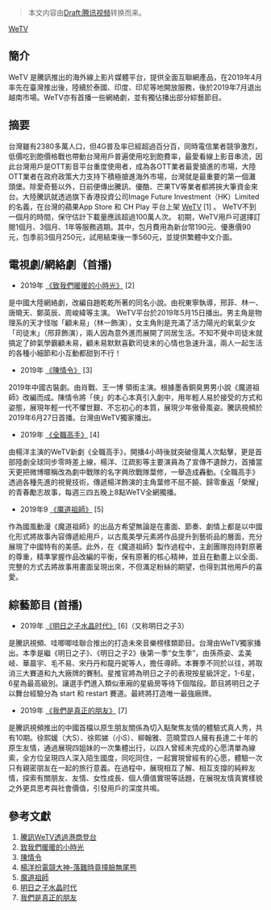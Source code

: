 > 本文内容由[Draft:腾讯视频](https://zh.wikipedia.org/wiki/Draft:腾讯视频)转换而来。


[WeTV](https://zh.wikipedia.org/wiki/WeTV "wikilink")

## 簡介

WeTV 是騰訊推出的海外線上影片媒體平台，提供全面互聯網產品，在2019年4月率先在臺灣推出後，陸續於泰國、印度、印尼等地開放服務，後於2019年7月退出越南市場。WeTV亦有首播一些網絡劇，並有獨佔播出部分綜藝節目。

## 摘要

台灣雖有2380多萬人口，但4G普及率已經超過百分百，同時電信業者競爭激烈，低價吃到飽價格戰也帶動台灣用戶普遍使用吃到飽費率，最愛看線上影音串流，因此台灣用戶是OTT影音平台重度使用者，成為各OTT業者最愛搶進的市場，大陸OTT業者在政府政策大力支持下積極搶進海外市場，台灣就是最重要的第一個灘頭堡。除愛奇藝以外，日前便傳出騰訊、優酷、芒果TV等業者都將挾大筆資金來台。大陸騰訊就透過旗下香港投資公司Image Future Investment（HK）Limited的名義，在台灣的蘋果App Store 和 CH Play 平台上架 [WeTV](https://zh.wikipedia.org/wiki/WeTV "wikilink") \[1\] 。 WeTV不到一個月的時間，保守估計下載量應該超過100萬人次。 初期，WeTV用戶可選擇訂閱1個月、3個月、1年等服務週期。其中，包月費用為新台幣190元、優惠價90元，包季前3個月250元，試用結束後一季560元，並提供繁體中文介面。

## 電視劇/網絡劇（首播)

  - 2019年 [《致我們暖暖的小時光》](https://zh.wikipedia.org/wiki/《致我們暖暖的小時光》 "wikilink") \[2\]

是中國大陸網絡劇，改編自趙乾乾所著的同名小說。由祝東寧執導，邢菲、林一、唐曉天、鄭英辰、周峻緯等主演。 WeTV平台於2019年5月15日播出。男主角是物理系的天才怪咖「顧未易」（林一飾演），女主角則是充滿了活力陽光的氧氣少女「司徒末」（邢菲飾演），兩人因為意外進而展開了同居生活。不知不覺中司徒末就搞定了帥氣學霸顧未易，顧未易默默喜歡司徒末的心情也急速升溫，兩人一起生活的各種小細節和小互動都甜到不行！

  - 2019年 [《陳情令》](https://zh.wikipedia.org/wiki/《陳情令》 "wikilink") \[3\]

2019年中國古裝劇。由肖戰、王一博 領銜主演。根據墨香銅臭男男小說《魔道祖師》改編而成。陳情令將「俠」的本心本真引入劇中，用年輕人易於接受的方式和姿態，展現年輕一代不懼世艱、不忘初心的本質，展現少年傲骨風姿。騰訊視頻於2019年6月27日首播。台灣由WeTV獨家播出。

  - 2019年 [《全職高手》](https://zh.wikipedia.org/wiki/《全職高手》 "wikilink") \[4\]

由楊洋主演的WeTV新劇《全職高手》，開播4小時後就突破億萬人次點擊，更是首部陸劇全球同步零時差上線，楊洋、江疏影等主要演員為了宣傳不遺餘力，首播當天更把微博暱稱改為劇中戰隊的名字興欣戰隊葉修，一舉造成轟動。《全職高手》透過各種先進的視覺技術，傳遞楊洋飾演的主角葉修不屈不饒、歸零重返「榮耀」的青春勵志故事，每週三四五晚上8點WeTV全網獨播。

  - 2019年9 [《魔道祖師》](https://zh.wikipedia.org/wiki/《魔道祖師》 "wikilink") \[5\]

作為國風動漫《魔道祖師》的出品方希望無論是在畫面、節奏、劇情上都是以中國化形式將故事內容傳遞給用戶，以古風美學元素將作品提升到藝術品的層面，充分展現了中國特有的美感。此外，在《魔道祖師》製作過程中，主創團隊抱持對原著的尊重，精準掌握作品改編的平衡，保有原著的核心精神，並且在動畫上以全面、完整的方式去將故事用畫面呈現出來，不但滿足粉絲的期望，也得到其他用戶的喜愛。

## 綜藝節目 (首播)

  - 2019年 [《明日之子水晶时代》](https://zh.wikipedia.org/wiki/《明日之子水晶时代》 "wikilink") \[6\]（又称明日之子3）

是騰訊視頻、哇唧唧哇聯合推出的打造未來音樂榜樣類節目。台灣由WeTV獨家播出。本季是繼《明日之子》、《明日之子2》後第一季“女生季”，由孫燕姿、孟美岐、華晨宇、毛不易、宋丹丹和龍丹妮等人，擔任導師。本賽季不同於以往，將取消三大賽道和九大廠牌的賽制。星推官將為明日之子的表現按星級評定，1-6星，6星為最高級別。讓選手們進入類似車廂的星級房等待下個階段。節目將明日之子以舞台經驗分為 start 和 restart 賽道。最終將打造唯一最強廠牌。

  - 2019年 [《我們是真正的朋友》](https://zh.wikipedia.org/wiki/《我們是真正的朋友》 "wikilink") \[7\]

是騰訊視頻推出的中國首檔以原生朋友關係為切入點聚焦友情的體驗式真人秀，共有10期。徐熙媛（大S）、徐熙娣（小S）、柳翰雅、范曉萱四人擁有長達二十年的原生友情，通過展現四姐妹的一次集體出行，以四人曾經未完成的心愿清單為線索，全方位呈現四人深入陌生國度，同吃同住，一起實現曾經有的心愿，體驗一次只有親密朋友在一起的旅行意義。在過程中，展現相互了解、相互支撐的純粹友情，探索有關朋友、友情、女性成長、個人價值實現等話題，在展現友情真實樣貌之外更具思考與社會價值，引發用戶的深度共鳴。

## 參考文獻

1.  [騰訊WeTV透過港商登台](https://udn.com/news/story/11316/3808863)
2.  [致我們暖暖的小時光](https://www.cosmopolitan.com/tw/entertainment/hot-guys/g27121466/put-your-head-on-my-shoulder-actors/)
3.  [陳情令](https://zh.wikipedia.org/zh-hk/陈情令)
4.  [楊洋扮電競大神-落難時竟撞臉無尾熊](https://tw.news.yahoo.com/楊洋扮電競大神-落難時竟撞臉無尾熊-041412162.html)
5.  [魔道祖師](http://www.xinhuanet.com/ent/2019-08/08/c_1124852495.htm)
6.  [明日之子水晶时代](https://zh.wikipedia.org/wiki/明日之子水晶时代)
7.  [我們是真正的朋友](https://www.mirrormedia.mg/story/20190524ent004/)